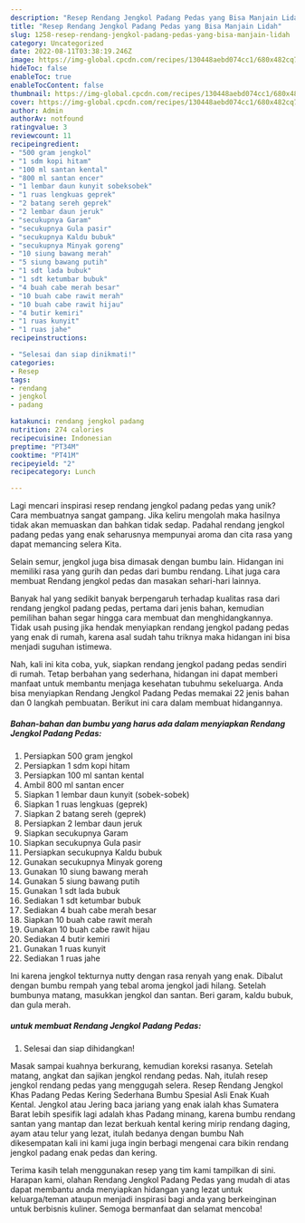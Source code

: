 ```yaml
---
description: "Resep Rendang Jengkol Padang Pedas yang Bisa Manjain Lidah"
title: "Resep Rendang Jengkol Padang Pedas yang Bisa Manjain Lidah"
slug: 1258-resep-rendang-jengkol-padang-pedas-yang-bisa-manjain-lidah
category: Uncategorized
date: 2022-08-11T03:38:19.246Z
image: https://img-global.cpcdn.com/recipes/130448aebd074cc1/680x482cq70/rendang-jengkol-padang-pedas-foto-resep-utama.jpg
hideToc: false
enableToc: true
enableTocContent: false
thumbnail: https://img-global.cpcdn.com/recipes/130448aebd074cc1/680x482cq70/rendang-jengkol-padang-pedas-foto-resep-utama.jpg
cover: https://img-global.cpcdn.com/recipes/130448aebd074cc1/680x482cq70/rendang-jengkol-padang-pedas-foto-resep-utama.jpg
author: Admin
authorAv: notfound
ratingvalue: 3
reviewcount: 11
recipeingredient:
- "500 gram jengkol"
- "1 sdm kopi hitam"
- "100 ml santan kental"
- "800 ml santan encer"
- "1 lembar daun kunyit sobeksobek"
- "1 ruas lengkuas geprek"
- "2 batang sereh geprek"
- "2 lembar daun jeruk"
- "secukupnya Garam"
- "secukupnya Gula pasir"
- "secukupnya Kaldu bubuk"
- "secukupnya Minyak goreng"
- "10 siung bawang merah"
- "5 siung bawang putih"
- "1 sdt lada bubuk"
- "1 sdt ketumbar bubuk"
- "4 buah cabe merah besar"
- "10 buah cabe rawit merah"
- "10 buah cabe rawit hijau"
- "4 butir kemiri"
- "1 ruas kunyit"
- "1 ruas jahe"
recipeinstructions:

- "Selesai dan siap dinikmati!"
categories:
- Resep
tags:
- rendang
- jengkol
- padang

katakunci: rendang jengkol padang 
nutrition: 274 calories
recipecuisine: Indonesian
preptime: "PT34M"
cooktime: "PT41M"
recipeyield: "2"
recipecategory: Lunch

---
```





Lagi mencari inspirasi resep rendang jengkol padang pedas yang unik? Cara membuatnya sangat gampang. Jika keliru mengolah maka hasilnya tidak akan memuaskan dan bahkan tidak sedap. Padahal rendang jengkol padang pedas yang enak seharusnya mempunyai aroma dan cita rasa yang dapat memancing selera Kita.





Selain semur, jengkol juga bisa dimasak dengan bumbu lain. Hidangan ini memiliki rasa yang gurih dan pedas dari bumbu rendang. Lihat juga cara membuat Rendang jengkol pedas dan masakan sehari-hari lainnya.

Banyak hal yang sedikit banyak berpengaruh terhadap kualitas rasa dari rendang jengkol padang pedas, pertama dari jenis bahan, kemudian pemilihan bahan segar hingga cara membuat dan menghidangkannya. Tidak usah pusing jika hendak menyiapkan rendang jengkol padang pedas yang enak di rumah, karena asal sudah tahu triknya maka hidangan ini bisa menjadi suguhan istimewa.






Nah, kali ini kita coba, yuk, siapkan rendang jengkol padang pedas sendiri di rumah. Tetap berbahan yang sederhana, hidangan ini dapat memberi manfaat untuk membantu menjaga kesehatan tubuhmu sekeluarga. Anda bisa menyiapkan Rendang Jengkol Padang Pedas memakai 22 jenis bahan dan 0 langkah pembuatan. Berikut ini cara dalam membuat hidangannya.

<!--inarticleads1-->

##### Bahan-bahan dan bumbu yang harus ada dalam menyiapkan Rendang Jengkol Padang Pedas:

1. Persiapkan 500 gram jengkol
1. Persiapkan 1 sdm kopi hitam
1. Persiapkan 100 ml santan kental
1. Ambil 800 ml santan encer
1. Siapkan 1 lembar daun kunyit (sobek-sobek)
1. Siapkan 1 ruas lengkuas (geprek)
1. Siapkan 2 batang sereh (geprek)
1. Persiapkan 2 lembar daun jeruk
1. Siapkan secukupnya Garam
1. Siapkan secukupnya Gula pasir
1. Persiapkan secukupnya Kaldu bubuk
1. Gunakan secukupnya Minyak goreng
1. Gunakan 10 siung bawang merah
1. Gunakan 5 siung bawang putih
1. Gunakan 1 sdt lada bubuk
1. Sediakan 1 sdt ketumbar bubuk
1. Sediakan 4 buah cabe merah besar
1. Siapkan 10 buah cabe rawit merah
1. Gunakan 10 buah cabe rawit hijau
1. Sediakan 4 butir kemiri
1. Gunakan 1 ruas kunyit
1. Sediakan 1 ruas jahe


Ini karena jengkol tekturnya nutty dengan rasa renyah yang enak. Dibalut dengan bumbu rempah yang tebal aroma jengkol jadi hilang. Setelah bumbunya matang, masukkan jengkol dan santan. Beri garam, kaldu bubuk, dan gula merah. 

<!--inarticleads2-->

#####  untuk membuat Rendang Jengkol Padang Pedas:


1. Selesai dan siap dihidangkan!

Masak sampai kuahnya berkurang, kemudian koreksi rasanya. Setelah matang, angkat dan sajikan jengkol rendang pedas. Nah, itulah resep jengkol rendang pedas yang menggugah selera. Resep Rendang Jengkol Khas Padang Pedas Kering Sederhana Bumbu Spesial Asli Enak Kuah Kental. Jengkol atau Jering baca jariang yang enak ialah khas Sumatera Barat lebih spesifik lagi adalah khas Padang minang, karena bumbu rendang santan yang mantap dan lezat berkuah kental kering mirip rendang daging, ayam atau telur yang lezat, itulah bedanya dengan bumbu Nah dikesempatan kali ini kami juga ingin berbagi mengenai cara bikin rendang jengkol padang enak pedas dan kering. 

Terima kasih telah menggunakan resep yang tim kami tampilkan di sini. Harapan kami, olahan Rendang Jengkol Padang Pedas yang mudah di atas dapat membantu anda menyiapkan hidangan yang lezat untuk keluarga/teman ataupun menjadi inspirasi bagi anda yang berkeinginan untuk berbisnis kuliner. Semoga bermanfaat dan selamat mencoba!
